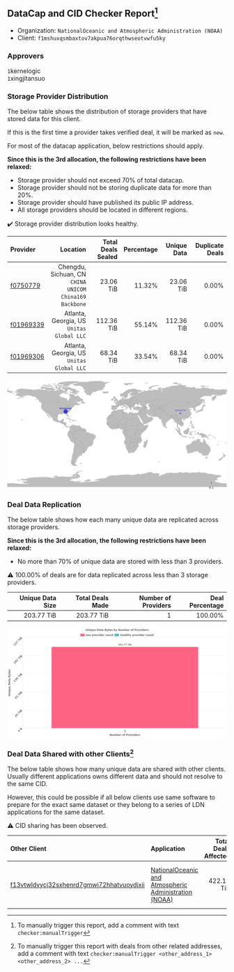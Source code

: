 ## DataCap and CID Checker Report[^1]
 - Organization: `NationalOceanic and Atmospheric Administration (NOAA)`
 - Client: `f1mshuxqsmbaxtov7akpua76orqthwseotvwfu5ky`
### Approvers
`1`kernelogic<br/>`1`xingjitansuo

### Storage Provider Distribution
The below table shows the distribution of storage providers that have stored data for this client.

If this is the first time a provider takes verified deal, it will be marked as `new`.

For most of the datacap application, below restrictions should apply.

**Since this is the 3rd allocation, the following restrictions have been relaxed:**
 - Storage provider should not exceed 70% of total datacap.
 - Storage provider should not be storing duplicate data for more than 20%.
 - Storage provider should have published its public IP address.
 - All storage providers should be located in different regions.

✔️ Storage provider distribution looks healthy.

| Provider                                              |                                                  Location | Total Deals Sealed | Percentage | Unique Data | Duplicate Deals |
| :---------------------------------------------------- | --------------------------------------------------------: | -----------------: | ---------: | ----------: | --------------: |
| [f0750779](https://filfox.info/en/address/f0750779)   | Chengdu, Sichuan, CN<br/>`CHINA UNICOM China169 Backbone` |          23.06 TiB |     11.32% |   23.06 TiB |           0.00% |
| [f01969339](https://filfox.info/en/address/f01969339) |              Atlanta, Georgia, US<br/>`Unitas Global LLC` |         112.36 TiB |     55.14% |  112.36 TiB |           0.00% |
| [f01969306](https://filfox.info/en/address/f01969306) |              Atlanta, Georgia, US<br/>`Unitas Global LLC` |          68.34 TiB |     33.54% |   68.34 TiB |           0.00% |

<img src="https://raw.githubusercontent.com/data-preservation-programs/filplus-checker-assets/main/filecoin-project/filecoin-plus-large-datasets/issues/1682/1678808636379.png"/>

### Deal Data Replication
The below table shows how each many unique data are replicated across storage providers.


**Since this is the 3rd allocation, the following restrictions have been relaxed:**
- No more than 70% of unique data are stored with less than 3 providers.

⚠️ 100.00% of deals are for data replicated across less than 3 storage providers.

| Unique Data Size | Total Deals Made | Number of Providers | Deal Percentage |
| ---------------: | ---------------: | ------------------: | --------------: |
|       203.77 TiB |       203.77 TiB |                   1 |         100.00% |

<img src="https://raw.githubusercontent.com/data-preservation-programs/filplus-checker-assets/main/filecoin-project/filecoin-plus-large-datasets/issues/1682/1678808637047.png"/>

### Deal Data Shared with other Clients[^3]
The below table shows how many unique data are shared with other clients.
Usually different applications owns different data and should not resolve to the same CID.

However, this could be possible if all below clients use same software to prepare for the exact same dataset or they belong to a series of LDN applications for the same dataset.

⚠️ CID sharing has been observed.

| Other Client                                                                                                          | Application                                                                                                                             | Total Deals Affected | Unique CIDs | Approvers                                                                                                      |
| :-------------------------------------------------------------------------------------------------------------------- | :-------------------------------------------------------------------------------------------------------------------------------------- | -------------------: | ----------: | :------------------------------------------------------------------------------------------------------------- |
| [f13vtwldyycj32sxhenrd7gmwj72hhatvuoydjxii](https://filfox.info/en/address/f13vtwldyycj32sxhenrd7gmwj72hhatvuoydjxii) | [NationalOceanic and Atmospheric Administration \(NOAA\)](https://github.com/filecoin-project/filecoin-plus-large-datasets/issues/1483) |           422.11 TiB |       6,220 | `1`cryptowhizzard<br/>`1`flyworker<br/>`1`herrehesse<br/>`2`kernelogic<br/>`1`liyunzhi-666<br/>`2`xingjitansuo |

[^1]: To manually trigger this report, add a comment with text `checker:manualTrigger`

[^2]: Deals from those addresses are combined into this report as they are specified with `checker:manualTrigger`

[^3]: To manually trigger this report with deals from other related addresses, add a comment with text `checker:manualTrigger <other_address_1> <other_address_2> ...`

